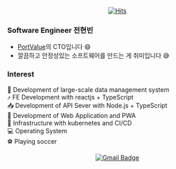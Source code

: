 <div align=center>

[![Hits](https://hits.seeyoufarm.com/api/count/incr/badge.svg?url=https%3A%2F%2Fgithub.com%2Fpeterhyun1234)](https://hits.seeyoufarm.com) 

</div>

### Software Engineer 전현빈
- [PortValue](https://portvalue.notion.site/PortValue-1dfd54bcde7f417cb04a460528190c9b)의 CTO입니다 :smile:
- 깔끔하고 안정성있는 소프트웨어를 만드는 게 취미입니다 :sweat_smile:

### Interest
:department_store: Development of large-scale data management system <br>
⤴️ FE Development with reactjs + TypeScript <br>
:inbox_tray: Development of API Sever with Node.js + TypeScript <br>
:flags: Development of Web Application and PWA <br>
🔦 Infrastructure with kubernetes and CI/CD <br>
:computer: Operating System <br>
:soccer: Playing soccer <br>

<div align=center>
  
[![Gmail Badge](https://img.shields.io/badge/-Gmail-d14836?style=flat-square&logo=Gmail&logoColor=white&link=mailto:peterhyun1234@gmail.com)](mailto:peterhyun1234@gmail.com)
</div>
